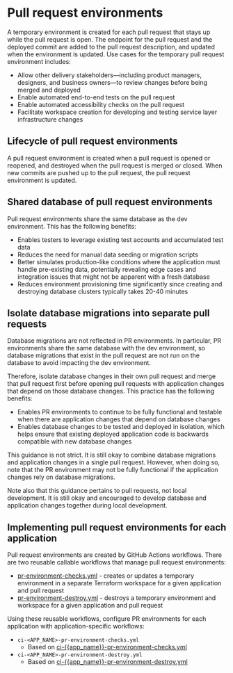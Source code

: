 # Pull request environments

A temporary environment is created for each pull request that stays up while the pull request is open. The endpoint for the pull request and the deployed commit are added to the pull request description, and updated when the environment is updated. Use cases for the temporary pull request environment includes:

- Allow other delivery stakeholders—including product managers, designers, and business owners—to review changes before being merged and deployed
- Enable automated end-to-end tests on the pull request
- Enable automated accessibility checks on the pull request
- Facilitate workspace creation for developing and testing service layer infrastructure changes

## Lifecycle of pull request environments

A pull request environment is created when a pull request is opened or reopened, and destroyed when the pull request is merged or closed. When new commits are pushed up to the pull request, the pull request environment is updated.

## Shared database of pull request environments

Pull request environments share the same database as the dev environment. This has the following benefits:

- Enables testers to leverage existing test accounts and accumulated test data
- Reduces the need for manual data seeding or migration scripts
- Better simulates production-like conditions where the application must handle pre-existing data, potentially revealing edge cases and integration issues that might not be apparent with a fresh database
- Reduces environment provisioning time significantly since creating and destroying database clusters typically takes 20-40 minutes

## Isolate database migrations into separate pull requests

Database migrations are not reflected in PR environments. In particular, PR environments share the same database with the dev environment, so database migrations that exist in the pull request are not run on the database to avoid impacting the dev environment.

Therefore, isolate database changes in their own pull request and merge that pull request first before opening pull requests with application changes that depend on those database changes. This practice has the following benefits:

- Enables PR environments to continue to be fully functional and testable when there are application changes that depend on database changes
- Enables database changes to be tested and deployed in isolation, which helps ensure that existing deployed application code is backwards compatible with new database changes

This guidance is not strict. It is still okay to combine database migrations and application changes in a single pull request. However, when doing so, note that the PR environment may not be fully functional if the application changes rely on database migrations.

Note also that this guidance pertains to pull requests, not local development. It is still okay and encouraged to develop database and application changes together during local development.

## Implementing pull request environments for each application

Pull request environments are created by GitHub Actions workflows. There are two reusable callable workflows that manage pull request environments:

- [pr-environment-checks.yml](/.github/workflows/pr-environment-checks.yml) - creates or updates a temporary environment in a separate Terraform workspace for a given application and pull request
- [pr-environment-destroy.yml](/.github/workflows/pr-environment-destroy.yml) - destroys a temporary environment and workspace for a given application and pull request

Using these reusable workflows, configure PR environments for each application with application-specific workflows:

- `ci-<APP_NAME>-pr-environment-checks.yml`
  - Based on [ci-{{app_name}}-pr-environment-checks.yml](https://github.com/navapbc/template-infra/blob/main/.github/workflows/ci-{{app_name}}-pr-environment-checks.yml.jinja)
- `ci-<APP_NAME>-pr-environment-destroy.yml`
  - Based on [ci-{{app_name}}-pr-environment-destroy.yml](https://github.com/navapbc/template-infra/blob/main/.github/workflows/ci-{{app_name}}-pr-environment-destroy.yml.jinja)
